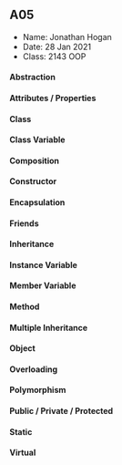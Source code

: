 ## A05
- Name: Jonathan Hogan
- Date: 28 Jan 2021
- Class: 2143 OOP


#### Abstraction
> 
#### Attributes / Properties
> 
#### Class
> 
#### Class Variable
> 
#### Composition
> 
#### Constructor
> 
#### Encapsulation
> 
#### Friends
> 
#### Inheritance
> 
#### Instance Variable
> 
#### Member Variable
> 
#### Method
> 
#### Multiple Inheritance
> 
#### Object
> 
#### Overloading
> 
#### Polymorphism
> 
#### Public / Private / Protected
> 
#### Static
> 
#### Virtual
> 
